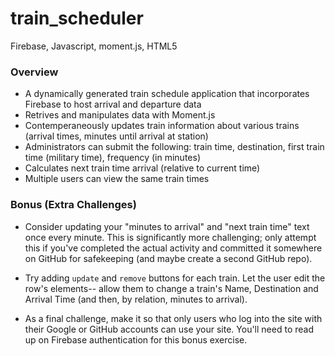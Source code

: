 # train_scheduler
Firebase, Javascript, moment.js, HTML5


### Overview
*  A dynamically generated train schedule application that incorporates Firebase to host arrival and departure data
*  Retrives and manipulates data with Moment.js
*  Contemperaneously updates train information about various trains (arrival times, minutes until arrival at station)
*  Administrators can submit the following: train time, destination, first train time (military time), frequency (in minutes)
*  Calculates next train time arrival (relative to current time)
*  Multiple users can view the same train times



### Bonus (Extra Challenges)

* Consider updating your "minutes to arrival" and "next train time" text once every minute. This is significantly more challenging; only attempt this if you've completed the actual activity and committed it somewhere on GitHub for safekeeping (and maybe create a second GitHub repo).

* Try adding `update` and `remove` buttons for each train. Let the user edit the row's elements-- allow them to change a train's Name, Destination and Arrival Time (and then, by relation, minutes to arrival).

* As a final challenge, make it so that only users who log into the site with their Google or GitHub accounts can use your site. You'll need to read up on Firebase authentication for this bonus exercise.
